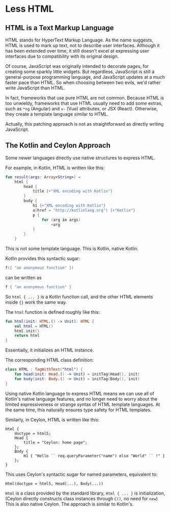# Less HTML

## HTML is a Text Markup Language

HTML stands for HyperText Markup Language. 
As the name suggests, HTML is used to mark up text, not to describe user interfaces.
Although it has been extended over time, it still doesn't excel at expressing user interfaces due to compatibility with its original design.

Of course, JavaScript was originally intended to decorate pages, for creating some sparkly little widgets.
But regardless, JavaScript is still a general-purpose programming language, and JavaScript updates at a much faster pace than HTML.
So when choosing between two evils, we'd rather write JavaScript than HTML.

In fact, frameworks that use pure HTML are not common.
Because HTML is too unwieldy, frameworks that use HTML usually need to add some extras,
such as `*ng` (Angular) and `v-` (Vue) attributes, or JSX (React).
Otherwise, they create a template language similar to HTML.

Actually, this patching approach is not as straightforward as directly writing JavaScript.

## The Kotlin and Ceylon Approach

Some newer languages directly use native structures to express HTML.

For example, in Kotlin, HTML is written like this:

```kotlin
fun result(args: Array<String>) =
    html {
        head {
            title {+"XML encoding with Kotlin"}
        }
        body {
            h1 {+"XML encoding with Kotlin"}
            a(href = "http://kotlinlang.org") {+"Kotlin"}
            p {
                for (arg in args)
                    +arg
            }
        }
    }
```

This is not some template language. This is Kotlin, native Kotlin.

Kotlin provides this syntactic sugar:

```kotlin
f({ "an anonymous function" })
```

can be written as

```kotlin
f { "an anonymous function" }
```

So `html { ... }` is a Kotlin function call,
and the other HTML elements inside `{}` work the same way.

The `html` function is defined roughly like this:

```kotlin
fun html(init: HTML.() -> Unit): HTML {
    val html = HTML()
    html.init()
    return html
}
```

Essentially, it initializes an HTML instance.

The corresponding HTML class definition:

```kotlin
class HTML : TagWithText("html") {
    fun head(init: Head.() -> Unit) = initTag(Head(), init)
    fun body(init: Body.() -> Unit) = initTag(Body(), init)
}
```

Using native Kotlin language to express HTML means we can use all of Kotlin's native language features,
and no longer need to worry about the limited expressiveness or strange syntax of HTML template languages.
At the same time, this naturally ensures type safety for HTML templates.

Similarly, in Ceylon, HTML is written like this:

```ceylon
Html {
    doctype = html5;
    Head {
        title = "Ceylon: home page";
    };
    Body {
        H1 { "Hello `` req.queryParameter("name") else "World" `` !" }
    };
}
```

This uses Ceylon's syntactic sugar for named parameters, equivalent to:

```ceylon
Html(doctype = html5, Head(...), Body(...))
```

`Html` is a class provided by the standard library, `Html { ... }` is initialization,
(Ceylon directly constructs class instances through `C()`, no need for `new`)
This is also native Ceylon.
The approach is similar to Kotlin's.